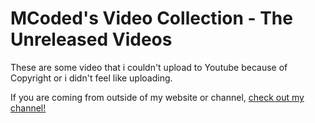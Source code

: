 # MCoded's Video Collection - The Unreleased Videos
These are some video that i couldn't upload to Youtube because of Copyright or i didn't feel like uploading.

If you are coming from outside of my website or channel, [check out my channel!](https://www.youtube.com/channel/UCkoD_oe-oI1upqcxHQW5Pfw)
